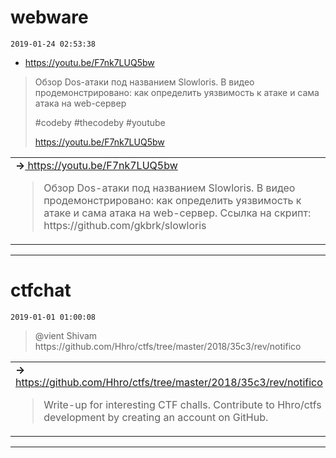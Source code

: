 # webware
`2019-01-24 02:53:38`

* https://youtu.be/F7nk7LUQ5bw

<blockquote>
​​Обзор Dos-атаки под названием Slowloris. В видео продемонстрировано: как определить уязвимость к атаке и сама атака на web-сервер

&#35;codeby &#35;thecodeby &#35;youtube

https://youtu.be/F7nk7LUQ5bw
</blockquote>

<table><tr><td><b>→</b><a href="https://youtu.be/F7nk7LUQ5bw">
https://youtu.be/F7nk7LUQ5bw
</a>
<blockquote>
Обзор Dos-атаки под названием Slowloris. В видео продемонстрировано: как определить уязвимость к атаке и сама атака на web-сервер. Ссылка на скрипт: https://github.com/gkbrk/slowloris
</blockquote>
</td></tr></table>

---

# ctfchat
`2019-01-01 01:00:08`

<blockquote>
@vient Shivam  https://github.com/Hhro/ctfs/tree/master/2018/35c3/rev/notifico
</blockquote>

<table><tr><td><b>→</b><a href="https://github.com/Hhro/ctfs/tree/master/2018/35c3/rev/notifico">
https://github.com/Hhro/ctfs/tree/master/2018/35c3/rev/notifico
</a>
<blockquote>
Write-up for interesting CTF challs. Contribute to Hhro/ctfs development by creating an account on GitHub.
</blockquote>
</td></tr></table>

---

